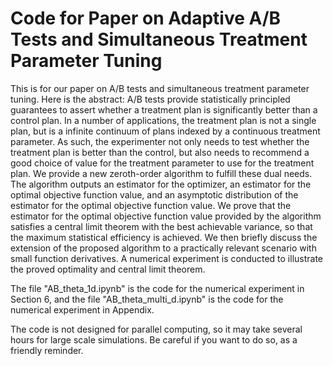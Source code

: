 # Code for Paper on Adaptive A/B Tests and Simultaneous Treatment Parameter Tuning

This is for our paper on A/B tests and simultaneous treatment parameter tuning. Here is the abstract: A/B tests provide statistically principled guarantees to assert whether a treatment plan is significantly better than a control plan. In a number of applications, the treatment plan is not a single plan, but is a infinite continuum of plans indexed by a continuous treatment parameter. As such, the experimenter not only needs to test whether the treatment plan is better than the control, but also needs to recommend a good choice of value for the treatment parameter to use for the treatment plan. We provide a new zeroth-order algorithm to fulfill these dual needs. The algorithm outputs an estimator for the optimizer, an estimator for the optimal objective function value, and an asymptotic distribution of the estimator for the optimal objective function value. We prove that the estimator for the optimal objective function value provided by the algorithm satisfies a central limit theorem with the best achievable variance, so that the maximum statistical efficiency is achieved.  We then briefly discuss the extension of the proposed algorithm to a practically relevant scenario with small function derivatives. A numerical experiment is conducted to illustrate the proved optimality and central limit theorem. 

The file "AB_theta_1d.ipynb" is the code for the numerical experiment in Section 6, and the file "AB_theta_multi_d.ipynb" is the code for the numerical experiment in Appendix.

The code is not designed for parallel computing, so it may take several hours for large scale simulations. Be careful if you want to do so, as a friendly reminder.
